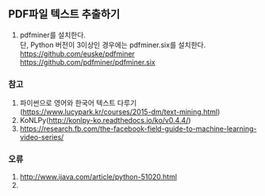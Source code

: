 ## PDF파일 텍스트 추출하기  
  
1) pdfminer를 설치한다.  
단, Python 버전이 3이상인 경우에는 pdfminer.six를 설치한다.  
https://github.com/euske/pdfminer  
https://github.com/pdfminer/pdfminer.six  
  
### 참고  
1) 파이썬으로 영어와 한국어 텍스트 다루기  
(https://www.lucypark.kr/courses/2015-dm/text-mining.html)  
2) KoNLPy(http://konlpy-ko.readthedocs.io/ko/v0.4.4/)  
3) https://research.fb.com/the-facebook-field-guide-to-machine-learning-video-series/  
  
### 오류  
1) http://www.ijava.com/article/python-51020.html  
2) 
